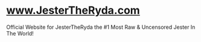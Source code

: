 # www.JesterTheRyda.com
Official Website for JesterTheRyda the #1 Most Raw &amp; Uncensored Jester In The World! 
